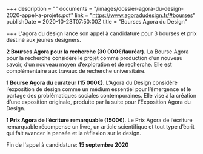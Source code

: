 +++
description = ""
documents = "/images/dossier-agora-du-design-2020-appel-a-projets.pdf"
link = "https://www.agoradudesign.fr/#bourses"
publishDate = 2020-10-23T07:50:00Z
title = "Bourses Agora du Design"

+++
L'agora du design lance son appel à candidature pour 3 bourses et prix destiné aux jeunes designers.

**2 Bourses Agora pour la recherche (30 000€/lauréat).** La Bourse Agora pour la recherche considère le projet comme production d’un nouveau savoir, d’un nouveau moyen d’exploration et de recherche. Elle est complémentaire aux travaux de recherche universitaire.

  
**1 Bourse Agora du curateur (15 000€)**. L’Agora du Design considère l’exposition de design comme un médium essentiel pour l’émergence et le partage des problématiques sociales contemporaines. Elle vise à la création d’une exposition originale, produite par la suite pour l’Exposition Agora du Design.

  
**1 Prix Agora de l’écriture remarquable (1500€)**. Le Prix Agora de l’écriture remarquable récompense un livre, un article scientifique et tout type d’écrit qui fait avancer la pensée et la réflexion sur le design.

Fin de l'appel à candidature: **15 septembre 2020**